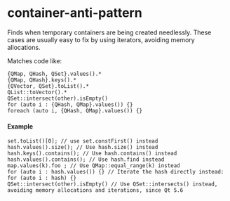 # container-anti-pattern

Finds when temporary containers are being created needlessly.
These cases are usually easy to fix by using iterators, avoiding memory allocations.

Matches code like:
```
{QMap, QHash, QSet}.values().*
{QMap, QHash}.keys().*
{QVector, QSet}.toList().*
QList::toVector().*
QSet::intersect(other).isEmpty()
for (auto i : {QHash, QMap}.values()) {}
foreach (auto i, {QHash, QMap}.values()) {}
```
#### Example
```
set.toList()[0]; // use set.constFirst() instead
hash.values().size(); // Use hash.size() instead
hash.keys().contains(); // Use hash.contains() instead
hash.values().contains(); // Use hash.find instead
map.values(k).foo ; // Use QMap::equal_range(k) instead
for (auto i : hash.values()) {} // Iterate the hash directly instead: for (auto i : hash) {}
QSet::intersect(other).isEmpty() // Use QSet::intersects() instead, avoiding memory allocations and iterations, since Qt 5.6
```
